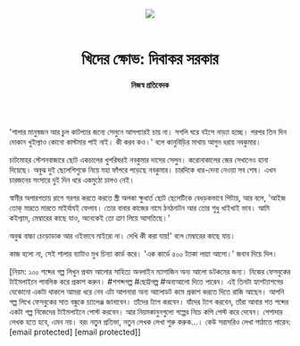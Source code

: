 <div align=center>
<img src=https://images.prothomalo.com/prothomalo-bangla/2021-01/1d75151c-eff9-4e9f-ac28-aebc4618d00f/palo_bangla_og.png />
<br><br>
<h1>খিদের ক্ষোভ: দিবাকর সরকার</h1>
<h4>নিজস্ব প্রতিবেদক</h4>
<br><br>
</div>

'শালার মানুষজন আর চুল কাটপ্যার জন্যে সেলুনে আসপ্যারই চায় না। সগলি ঘরে বইসে নাড়্যা হচ্ছে। পরপর তিন দিন দোকান খুইল্যাও কোনো কাস্টমার পাই নাই। কী করব কও।' বলে কানুবিড়ির মাথায় আগুন ধরায় নবকুমার।

চাটমোহর স্টেশনবাজারে ছোট একচালের খুপরিঘরই নবকুমার দাসের সেলুন। করোনাকালের জের সেখানেও হানা দিয়েছে। অবুঝ দুই ছেলেশিশুকে নিয়ে মহা ফাঁপরে পড়েছে নবকুমার। চারদিকে ধার-দেনা নেওয়া সব শেষ। এখন চারজনের সংসারে দুই দিন ধরে একমুঠো চালও নেই।

স্বামীর অপারগতায় রাগে গরগর করতে করতে স্ত্রী অলকা ক্ষুধার্ত ছোট ছেলেটিকে বেধড়কভাবে পিটায়, আর বলে, 'আইজ তোক্ মারতে মারতে মাইর্যাযই ফেলাব। তোর বাবার কাজের নামে ঠনঠনাটন আর তোর শুধু খাইখাই ভাব। আমি কইল্যাম, মেম্বারের কাছে যাও, অনেকেই তো ত্রাণ লিয়ে আসতিছে।'

অবুঝ বাচ্চা চেংড়াডাক আর ওইভাবে মাইরো না। দেখি কী করা যায়!' বলে মেম্বারের কাছে যায়।

কাজ হলো না, সেই শালার ব্যাটাও মুখ চিন্যা কার্ড করে। 'এক কার্ডে ৫০০ ট্যাকা লয়্যা আসো।' জবাব দিয়ে দিল।

[নিয়ম: ১০০ শব্দের গল্প লিখুন প্রথম আলোর সাহিত্য অনলাইন ম্যাগাজিন অন্য আলো ডটকমের জন্য। নিজের ফেসবুকের টাইমলাইনে পাবলিক করে প্রকাশ করুন। #শশব্দগল্প #ছোট্টগল্প #অন্যআলো দিতে পারেন। এই তিনটা হ্যাশট্যাশগের যেকোনো একটা থাকলে আমরা ধরে নেব এটা আপনারা অন্য আলোডট কমে প্রকাশ করতে দিতে রাজি আছেন। আপনি গল্প লিখে ফেসবুকের সাত বন্ধুকে চ্যালেঞ্জ জানাবেন। তাঁদের ট্যাগ করবেন। যাঁদের ট্যাগ করবেন, তাঁরা আবার শত শব্দের একটা গল্প নিজেদের টাইমলাইনে পোস্ট করবেন। আর নিয়মকানুনগুলো গল্পের নিচে কপি পেস্ট করে দেবেন। পেশাদার লেখক হতে হবে, এমন নয়। বরং নতুন প্রতিভা, নতুন লেখক লেখা শুরু করুক...। কেউ সরাসরিও লেখা পাঠাতে পারেন: [email protected] [email protected]]
